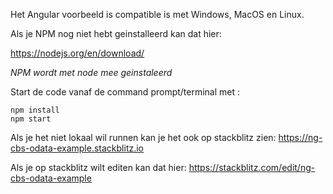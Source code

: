Het Angular voorbeeld is compatible is met Windows, MacOS en Linux.

Als je NPM nog niet hebt geinstalleerd kan dat hier:

https://nodejs.org/en/download/

*NPM wordt met node mee geinstaleerd*

Start de code vanaf de command prompt/terminal met :
```
npm install
npm start
```


Als je het niet lokaal wil runnen kan je het ook op stackblitz zien:
https://ng-cbs-odata-example.stackblitz.io

Als je op stackblitz wilt editen kan dat hier:
https://stackblitz.com/edit/ng-cbs-odata-example
